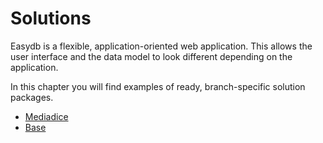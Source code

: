 # Solutions

Easydb is a flexible, application-oriented web application. This allows the user interface and the data model to look different depending on the application.

In this chapter you will find examples of ready, branch-specific solution packages.

* [Mediadice](/mediadice/mediadice.md)
* [Base](/base/base.md)